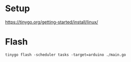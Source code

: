 # Setup

https://tinygo.org/getting-started/install/linux/

# Flash

`tinygo flash -scheduler tasks -target=arduino ./main.go`

